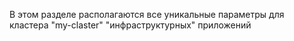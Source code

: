 В этом разделе располагаются все уникальные параметры для кластера "my-claster" "инфраструктурных" приложений